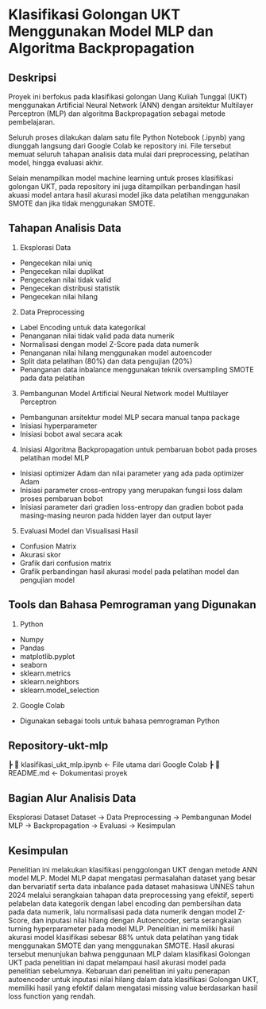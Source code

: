 # Klasifikasi Golongan UKT Menggunakan Model MLP dan Algoritma Backpropagation 

## Deskripsi
Proyek ini berfokus pada klasifikasi golongan Uang Kuliah Tunggal (UKT) menggunakan Artificial Neural Network (ANN) dengan arsitektur Multilayer Perceptron (MLP) dan algoritma Backpropagation sebagai metode pembelajaran.

Seluruh proses dilakukan dalam satu file Python Notebook (.ipynb) yang diunggah langsung dari Google Colab ke repository ini. File tersebut memuat seluruh tahapan analisis data mulai dari preprocessing, pelatihan model, hingga evaluasi akhir.

Selain menampilkan model machine learning untuk proses klasifikasi golongan UKT, pada repository ini juga ditampilkan perbandingan hasil akuasi model antara hasil akurasi model jika data pelatihan menggunakan SMOTE dan jika tidak menggunakan SMOTE.

## Tahapan Analisis Data
1. Eksplorasi Data
  * Pengecekan nilai uniq
  * Pengecekan nilai duplikat
  * Pengecekan nilai tidak valid
  * Pengecekan distribusi statistik
  * Pengecekan nilai hilang
2. Data Preprocessing
  * Label Encoding untuk data kategorikal
  * Penanganan nilai tidak valid pada data numerik
  * Normalisasi dengan model Z-Score pada data numerik
  * Penanganan nilai hilang menggunakan model autoencoder
  * Split data pelatihan (80%) dan data pengujian (20%)
  * Penanganan data inbalance menggunakan teknik oversampling SMOTE pada data pelatihan
3. Pembangunan Model Artificial Neural Network model Multilayer Perceptron
  * Pembangunan arsitektur model MLP secara manual tanpa package
  * Inisiasi hyperparameter
  * Inisiasi bobot awal secara acak
4. Inisiasi Algoritma Backpropagation untuk pembaruan bobot pada proses pelatihan model MLP
  * Inisiasi optimizer Adam dan nilai parameter yang ada pada optimizer Adam
  * Inisiasi parameter cross-entropy yang merupakan fungsi loss dalam proses pembaruan bobot
  * Inisiasi parameter dari gradien loss-entropy dan gradien bobot pada masing-masing neuron pada hidden layer dan output layer
5. Evaluasi Model dan Visualisasi Hasil
  * Confusion Matrix
  * Akurasi skor
  * Grafik dari confusion matrix
  * Grafik perbandingan hasil akurasi model pada pelatihan model dan pengujian model

## Tools dan Bahasa Pemrograman yang Digunakan
1. Python
  * Numpy
  * Pandas
  * matplotlib.pyplot
  * seaborn
  * sklearn.metrics
  * sklearn.neighbors
  * sklearn.model_selection
2. Google Colab
  * Digunakan sebagai tools untuk bahasa pemrograman Python

 ## Repository-ukt-mlp
 ┣ 📜 klasifikasi_ukt_mlp.ipynb   ← File utama dari Google Colab
 ┣ 📜 README.md                   ← Dokumentasi proyek

## Bagian Alur Analisis Data
Eksplorasi Dataset Dataset → Data Preprocessing → Pembangunan Model MLP → Backpropagation → Evaluasi → Kesimpulan

## Kesimpulan
Penelitian ini melakukan klasifikasi penggolongan UKT dengan metode ANN model MLP. Model MLP dapat mengatasi permasalahan dataset yang besar dan bervariatif serta data inbalance pada dataset mahasiswa UNNES tahun 2024 melalui serangkaian tahapan data preprocessing yang efektif, seperti pelabelan data kategorik dengan label encoding dan pembersihan data pada data numerik, lalu normalisasi pada data numerik dengan model Z-Score, dan inputasi nilai hilang dengan Autoencoder, serta serangkaian turning hyperparameter pada model MLP. Penelitian ini memiliki hasil akurasi model klasifikasi sebesar 88% untuk data pelatihan yang tidak menggunakan SMOTE dan yang menggunakan SMOTE. Hasil akurasi tersebut menunjukan bahwa penggunaan MLP dalam klasifikasi Golongan UKT pada penelitian ini dapat melampaui hasil akurasi model pada penelitian sebelumnya. Kebaruan dari penelitian ini yaitu penerapan autoencoder untuk inputasi nilai hilang dalam data klasifikasi Golongan UKT, memiliki hasil yang efektif dalam mengatasi missing value berdasarkan hasil loss function yang rendah.
